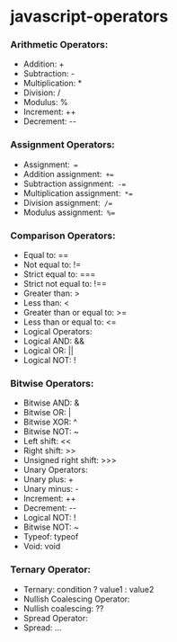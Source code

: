 # javascript-operators
### Arithmetic Operators:
  * Addition: +
  * Subtraction: -
  * Multiplication: *
  * Division: /
  * Modulus: %
  * Increment: ++
  * Decrement: --
### Assignment Operators:
  * Assignment:` =`
  * Addition assignment:` +=`
  * Subtraction assignment:` -=`
  * Multiplication assignment:` *=`
  * Division assignment:` /=`
  * Modulus assignment:` %=`
### Comparison Operators:
  * Equal to: ==
  * Not equal to: !=
  * Strict equal to: ===
  * Strict not equal to: !==
  * Greater than: >
  * Less than: <
  * Greater than or equal to: >=
  * Less than or equal to: <=
  * Logical Operators:
  * Logical AND: &&
  * Logical OR: ||
  * Logical NOT: !
### Bitwise Operators:
  * Bitwise AND: &
  * Bitwise OR: |
  * Bitwise XOR: ^
  * Bitwise NOT: ~
  * Left shift: <<
  * Right shift: >>
  * Unsigned right shift: >>>
  * Unary Operators:
  * Unary plus: +
  * Unary minus: -
  * Increment: ++
  * Decrement: --
  * Logical NOT: !
  * Bitwise NOT: ~
  * Typeof: typeof
  * Void: void
### Ternary Operator:
  * Ternary: condition ? value1 : value2
  * Nullish Coalescing Operator:
  * Nullish coalescing: ??
  * Spread Operator:
  * Spread: ...
